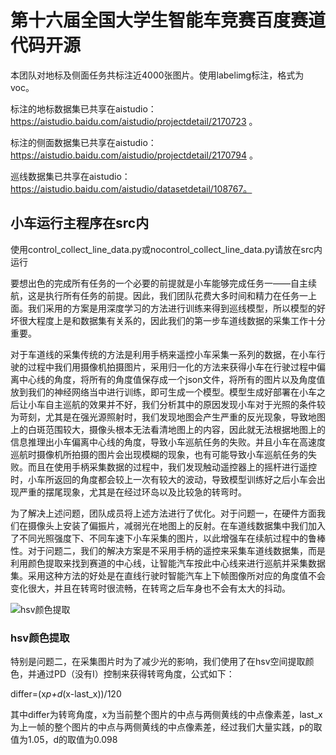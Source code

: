 第十六届全国大学生智能车竞赛百度赛道代码开源
=============================================
本团队对地标及侧面任务共标注近4000张图片。使用labelimg标注，格式为voc。

标注的地标数据集已共享在aistudio：https://aistudio.baidu.com/aistudio/projectdetail/2170723 。

标注的侧面数据集已共享在aistudio：https://aistudio.baidu.com/aistudio/projectdetail/2170794 。

巡线数据集已共享在aistudio：https://aistudio.baidu.com/aistudio/datasetdetail/108767。

小车运行主程序在src内
------
使用control_collect_line_data.py或nocontrol_collect_line_data.py请放在src内运行

要想出色的完成所有任务的一个必要的前提就是小车能够完成任务一——自主续航，这是执行所有任务的前提。因此，我们团队花费大多时间和精力在任务一上面。我们采用的方案是用深度学习的方法进行训练来得到巡线模型，所以模型的好坏很大程度上是和数据集有关系的，因此我们的第一步车道线数据的采集工作十分重要。


对于车道线的采集传统的方法是利用手柄来遥控小车采集一系列的数据，在小车行驶的过程中我们用摄像机拍摄图片，采用归一化的方法来获得小车在行驶过程中偏离中心线的角度，将所有的角度值保存成一个json文件，将所有的图片以及角度值放到我们的神经网络当中进行训练，即可生成一个模型。模型生成好部署在小车之后让小车自主巡航的效果并不好，我们分析其中的原因发现小车对于光照的条件较为苛刻，尤其是在强光源照射时，我们发现地图会产生严重的反光现象，导致地图上的白斑范围较大，摄像头根本无法看清地图上的内容，因此就无法根据地图上的信息推理出小车偏离中心线的角度，导致小车巡航任务的失败。并且小车在高速度巡航时摄像机所拍摄的图片会出现模糊的现象，也有可能导致小车巡航任务的失败。而且在使用手柄采集数据的过程中，我们发现触动遥控器上的摇杆进行遥控时，小车所返回的角度都会较上一次有较大的波动，导致模型训练好之后小车会出现严重的摆尾现象，尤其是在经过环岛以及比较急的转弯时。

为了解决上述问题，团队成员将上述方法进行了优化。对于问题一，在硬件方面我们在摄像头上安装了偏振片，减弱光在地图上的反射。在车道线数据集中我们加入了不同光照强度下、不同车速下小车采集的图片，以此增强车在续航过程中的鲁棒性。对于问题二，我们的解决方案是不采用手柄的遥控来采集车道线数据集，而是利用颜色提取来找到赛道的中心线，让智能汽车按此中心线来进行巡航并采集数据集。采用这种方法的好处是在直线行驶时智能汽车上下帧图像所对应的角度值不会变化很大，并且在转弯时很流畅，在转弯之后车身也不会有太大的抖动。

![hsv颜色提取](https://user-images.githubusercontent.com/90136090/133626826-2b1f99d4-d0ce-465f-8fb0-2ef6cce038d1.jpg)

### hsv颜色提取

特别是问题二，在采集图片时为了减少光的影响，我们使用了在hsv空间提取颜色，并通过PD（没有I）控制来获得转弯角度，公式如下：

differ=(x*p+d*(x-last_x))/120

其中differ为转弯角度，x为当前整个图片的中点与两侧黄线的中点像素差，last_x为上一帧的整个图片的中点与两侧黄线的中点像素差，经过我们大量实践，p的取值为1.05，d的取值为0.098
